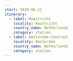 ```yaml
---
start: 2019-06-12
itinerary:
  - label: Maastricht
    locality: Maastricht
    country_name: Netherlands
    category: station
  - label: Amsterdam Centraal
    locality: Amsterdam
    country_name: Netherlands
    category: station
---
```

